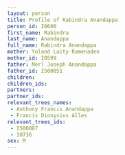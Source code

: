 ```yaml
---
layout: person
title: Profile of Rabindra Anandappa
person_id: I0600
first_name: Rabindra
last_name: Anandappa
full_name: Rabindra Anandappa
mother: Yoland Laity Ramenaden
mother_id: I0599
father: Merl Joseph Anandappa
father_id: I500051
children:
children_ids:
partners:
partner_ids:
relevant_trees_names:
 - Anthony Francis Anandappa
 - Francis Dionysius Alles
relevant_trees_ids:
 - I500087
 - I0736
sex: M
---
```


